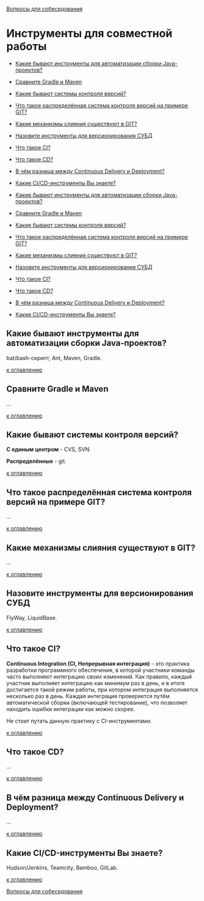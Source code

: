 [Вопросы для собеседования](README.md)

# Инструменты для совместной работы
+ [Какие бывают инструменты для автоматизации сборки Java-проектов?](#какие-бывают-инструменты-для-автоматизации-сборки-java-проектов)
+ [Сравните Gradle и Maven](#сравните-gradle-и-maven)
+ [Какие бывают системы контроля версий?](#какие-бывают-системы-контроля-версий)
+ [Что такое распределённая система контроля версий на примере GIT?](#что-такое-распределённая-система-контроля-версий-на-примере-git)
+ [Какие механизмы слияния существуют в GIT?](#какие-механизмы-слияния-существуют-в-git)
+ [Назовите инструменты для версионирования СУБД](#назовите-инструменты-для-версионирования-субд)
+ [Что такое CI?](#что-такое-ci)
+ [Что такое CD?](#что-такое-cd)
+ [В чём разница между Continuous Delivery и Deployment?](#в-чём-разница-между-continuous-delivery-и-deployment)
+ [Какие CI/CD-инструменты Вы знаете?](#какие-cicd-инструменты-вы-знаете)

+ [Какие бывают инструменты для автоматизации сборки Java-проектов?](#какие-бывают-инструменты-для-автоматизации-сборки-java-проектов)
+ [Сравните Gradle и Maven](#сравните-gradle-и-maven)
+ [Какие бывают системы контроля версий?](#какие-бывают-системы-контроля-версий)
+ [Что такое распределённая система контроля версий на примере GIT?](#что-такое-распределённая-система-контроля-версий-на-примере-git)
+ [Какие механизмы слияния существуют в GIT?](#какие-механизмы-слияния-существуют-в-git)
+ [Назовите инструменты для версионирования СУБД](#назовите-инструменты-для-версионирования-субд)
+ [Что такое CI?](#что-такое-ci)
+ [Что такое CD?](#что-такое-cd)
+ [В чём разница между Continuous Delivery и Deployment?](#в-чём-разница-между-continuous-delivery-и-deployment)
+ [Какие CI/CD-инструменты Вы знаете?](#какие-cicd-инструменты-вы-знаете)

## Какие бывают инструменты для автоматизации сборки Java-проектов?

bat/bash-скрипт, Ant, Maven, Gradle.

[к оглавлению](Инструменты-для-совместной-работы)

## Сравните Gradle и Maven

...

[к оглавлению](Инструменты-для-совместной-работы)


## Какие бывают системы контроля версий?

__С единым центром__ - CVS, SVN.

__Распределённые__ - git.

[к оглавлению](Инструменты-для-совместной-работы)

## Что такое распределённая система контроля версий на примере GIT?

...

[к оглавлению](Инструменты-для-совместной-работы)

## Какие механизмы слияния существуют в GIT?

...

[к оглавлению](Инструменты-для-совместной-работы)

## Назовите инструменты для версионирования СУБД

FlyWay, LiquidBase.

[к оглавлению](Инструменты-для-совместной-работы)

## Что такое CI?

__Continuous Integration (CI, Непрерывная интеграция)__ - это практика разработки программного обеспечения, в которой участники команды часто выполняют интеграцию своих изменений. Как правило, каждый участник выполняет интеграцию как минимум раз в день, и в итоге достигается такой режим работы, при котором интеграция выполняется несколько раз в день. Каждая интеграция проверяется путём автоматической сборки (включающей тестирование), что позволяет находить ошибки интеграции как можно скорее.

Не стоит путать данную практику с CI-инструментами.

[к оглавлению](Инструменты-для-совместной-работы)

## Что такое CD?

...

[к оглавлению](Инструменты-для-совместной-работы)

## В чём разница между Continuous Delivery и Deployment?

...

[к оглавлению](Инструменты-для-совместной-работы)

## Какие CI/CD-инструменты Вы знаете?

Hudson/Jenkins, Teamcity, Bamboo, GitLab.

[к оглавлению](Инструменты-для-совместной-работы)


[Вопросы для собеседования](README.md)
